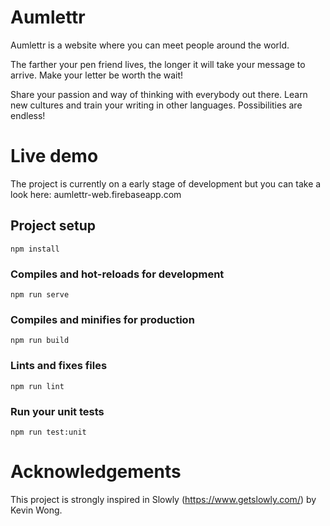 # Aumlettr
Aumlettr is a website where you can meet people around the world. 

The farther your pen friend lives, the longer it will take your message to arrive. Make your letter be worth the wait!

Share your passion and way of thinking with everybody out there. Learn new cultures and train your writing in other languages. Possibilities are endless!

# Live demo
The project is currently on a early stage of development but you can take a look here: aumlettr-web.firebaseapp.com

## Project setup
```
npm install
```

### Compiles and hot-reloads for development
```
npm run serve
```

### Compiles and minifies for production
```
npm run build
```

### Lints and fixes files
```
npm run lint
```

### Run your unit tests
```
npm run test:unit
```
# Acknowledgements
This project is strongly inspired in Slowly (https://www.getslowly.com/) by Kevin Wong. 
